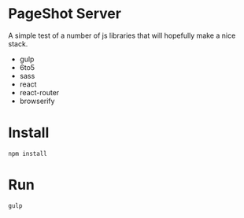 
# PageShot Server

A simple test of a number of js libraries that will hopefully make a nice stack.

- gulp
- 6to5
- sass
- react
- react-router
- browserify

# Install

`npm install`

# Run

`gulp`
